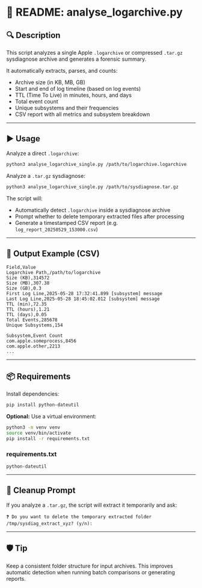 # 📘 README: analyse_logarchive.py

## 🔍 Description

This script analyzes a single Apple `.logarchive` or compressed `.tar.gz` sysdiagnose archive and generates a forensic summary.

It automatically extracts, parses, and counts:

* Archive size (in KB, MB, GB)
* Start and end of log timeline (based on log events)
* TTL (Time To Live) in minutes, hours, and days
* Total event count
* Unique subsystems and their frequencies
* CSV report with all metrics and subsystem breakdown

---

## ▶️ Usage

Analyze a direct `.logarchive`:

```bash
python3 analyse_logarchive_single.py /path/to/logarchive.logarchive
```

Analyze a `.tar.gz` sysdiagnose:

```bash
python3 analyse_logarchive_single.py /path/to/sysdiagnose.tar.gz
```

The script will:

* Automatically detect `.logarchive` inside a sysdiagnose archive
* Prompt whether to delete temporary extracted files after processing
* Generate a timestamped CSV report (e.g. `log_report_20250529_153000.csv`)

---

## 📄 Output Example (CSV)

```
Field,Value
Logarchive Path,/path/to/logarchive
Size (KB),314572
Size (MB),307.38
Size (GB),0.3
First Log Line,2025-05-28 17:32:41.899 [subsystem] message
Last Log Line,2025-05-28 18:45:02.012 [subsystem] message
TTL (min),72.35
TTL (hours),1.21
TTL (days),0.05
Total Events,285678
Unique Subsystems,154

Subsystem,Event Count
com.apple.someprocess,8456
com.apple.other,2213
...
```

---

## 📦 Requirements

Install dependencies:

```bash
pip install python-dateutil
```

**Optional:** Use a virtual environment:

```bash
python3 -m venv venv
source venv/bin/activate
pip install -r requirements.txt
```

### requirements.txt

```
python-dateutil
```

---

## 🧼 Cleanup Prompt

If you analyze a `.tar.gz`, the script will extract it temporarily and ask:

```
❓ Do you want to delete the temporary extracted folder /tmp/sysdiag_extract_xyz? (y/n):
```

---

## 🛡️ Tip

Keep a consistent folder structure for input archives. This improves automatic detection when running batch comparisons or generating reports.
